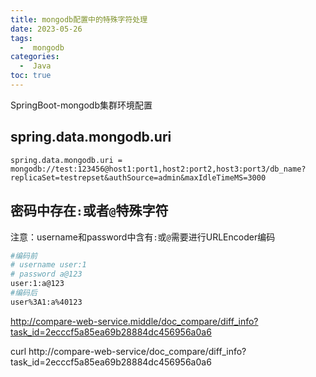 ```yaml
---
title: mongodb配置中的特殊字符处理
date: 2023-05-26
tags:
  -  mongodb
categories:
  -  Java
toc: true
---
```


SpringBoot-mongodb集群环境配置

<!-- more -->


## spring.data.mongodb.uri 

```properties
spring.data.mongodb.uri = mongodb://test:123456@host1:port1,host2:port2,host3:port3/db_name?replicaSet=testrepset&authSource=admin&maxIdleTimeMS=3000
```

## 密码中存在`:`或者`@`特殊字符

注意：username和password中含有`:`或`@`需要进行URLEncoder编码

```bash
#编码前
# username user:1
# password a@123
user:1:a@123
#编码后
user%3A1:a%40123
```

http://compare-web-service.middle/doc_compare/diff_info?task_id=2ecccf5a85ea69b28884dc456956a0a6

curl http://compare-web-service/doc_compare/diff_info?task_id=2ecccf5a85ea69b28884dc456956a0a6